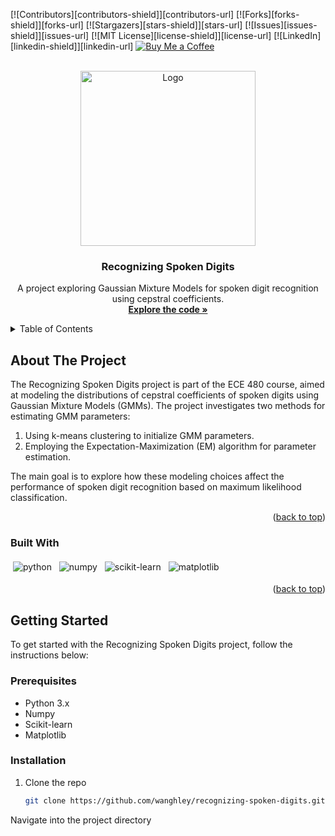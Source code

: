 <!-- PROJECT SHIELDS -->
<a name="readme-top"></a>
[![Contributors][contributors-shield]][contributors-url]
[![Forks][forks-shield]][forks-url]
[![Stargazers][stars-shield]][stars-url]
[![Issues][issues-shield]][issues-url]
[![MIT License][license-shield]][license-url]
[![LinkedIn][linkedin-shield]][linkedin-url]
[![Buy Me a Coffee](https://img.shields.io/badge/Buy%20Me%20a%20Coffee-FFDD00?style=for-the-badge&logo=buy-me-a-coffee&logoColor=black)](https://www.buymeacoffee.com/wanghley)

<!-- PROJECT LOGO -->
<br />
<div align="center">
  <a href="https://github.com/wanghley/recognizing-spoken-digits">
    <img src="image.gif" alt="Logo" width="280">
  </a>

  <h3 align="center">Recognizing Spoken Digits</h3>

  <p align="center">
    A project exploring Gaussian Mixture Models for spoken digit recognition using cepstral coefficients.
    <br />
    <a href="#"><strong>Explore the code »</strong></a>
    <br />
  </p>
</div>

<!-- TABLE OF CONTENTS -->
<details>
  <summary>Table of Contents</summary>
  <ol>
    <li><a href="#about-the-project">About The Project</a></li>
    <li><a href="#built-with">Built With</a></li>
    <li><a href="#getting-started">Getting Started</a></li>
    <li><a href="#usage">Usage</a></li>
    <li><a href="#roadmap">Roadmap</a></li>
    <li><a href="#contributing">Contributing</a></li>
    <li><a href="#license">License</a></li>
    <li><a href="#contact">Contact</a></li>
    <li><a href="#acknowledgments">Acknowledgments</a></li>
  </ol>
</details>

<!-- ABOUT THE PROJECT -->
## About The Project

The Recognizing Spoken Digits project is part of the ECE 480 course, aimed at modeling the distributions of cepstral coefficients of spoken digits using Gaussian Mixture Models (GMMs). The project investigates two methods for estimating GMM parameters: 
1. Using k-means clustering to initialize GMM parameters.
2. Employing the Expectation-Maximization (EM) algorithm for parameter estimation.

The main goal is to explore how these modeling choices affect the performance of spoken digit recognition based on maximum likelihood classification.

<p align="right">(<a href="#readme-top">back to top</a>)</p>

### Built With

<img src="https://img.shields.io/badge/Python-3776AB?style=for-the-badge&logo=python&logoColor=white" alt="python" style="vertical-align:top; margin:4px"> <img src="https://img.shields.io/badge/Numpy-013243?style=for-the-badge&logo=numpy&logoColor=white" alt="numpy" style="vertical-align:top; margin:4px"> <img src="https://img.shields.io/badge/Scikit--Learn-F7931E?style=for-the-badge&logo=scikit-learn&logoColor=white" alt="scikit-learn" style="vertical-align:top; margin:4px"> <img src="https://img.shields.io/badge/Matplotlib-003B57?style=for-the-badge&logo=matplotlib&logoColor=white" alt="matplotlib" style="vertical-align:top; margin:4px">

<p align="right">(<a href="#readme-top">back to top</a>)</p>

<!-- GETTING STARTED -->
## Getting Started

To get started with the Recognizing Spoken Digits project, follow the instructions below:

### Prerequisites

* Python 3.x
* Numpy
* Scikit-learn
* Matplotlib

### Installation

1. Clone the repo
   ```sh
   git clone https://github.com/wanghley/recognizing-spoken-digits.git
Navigate into the project directory
